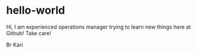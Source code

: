 # hello-world

Hi, I am experienced operations manager trying to learn new things here at Github!
Take care!

Br
Kari
